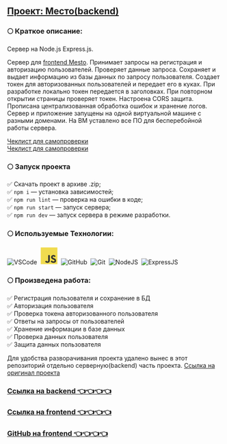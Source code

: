 ## [Проект: Место(backend)](https://api.mesto.novo52.ru)

### 🌕 Краткое описание:
Сервер на Node.js Express.js.  

Сервер для [frontend Mesto](https://mesto.novo52.ru). Принимает запросы на регистрация и авторизацию пользователей. Проверяет данные запроса. Сохраняет и выдает информацию из базы данных по запросу пользователя. Создает токен для авторизованных пользователей и передает его в куках. При разработке локально токен передается в заголовках. При повторном открытии страницы проверяет токен. Настроена CORS защита. Прописана централизованная обработка ошибок и хранение логов. Сервер и приложение запущены на одной виртуальной машине с разными доменами. На ВМ уставлено все ПО для бесперебойной работы сервера. 
 
[Чеклист для самопроверки](https://github.com/BaturinSS/mesto-express-gha/files/9474177/checklist_13.pdf)    
[Чеклист для самопроверки](https://github.com/BaturinSS/mesto-express-gha/files/9474179/checklist_14.pdf)    

### 🌕 Запуск проекта

✅ Скачать проект в архиве .zip;    
✅ `npm i` — установка зависимостей;    
✅ `npm run lint` — проверка на ошибки в коде;  
✅ `npm run start` — запуск сервера;  
✅ `npm run dev` — запуск сервера в режиме разработки.    
    
### 🌕 Используемые Технологии:

<img src="https://user-images.githubusercontent.com/94468513/187542776-f4aaee57-c8b2-4de6-9d84-48b7cdf0b1a9.svg" title="VSCode" alt="VSCode" width="40" height="40"/>&nbsp;
<img src="https://github.com/devicons/devicon/blob/master/icons/javascript/javascript-original.svg" title="JavaScript" alt="JavaScript" width="40" height="40"/>&nbsp;
<img src="https://user-images.githubusercontent.com/78322084/162064174-194ac89a-024d-4839-aae3-22d9ee4e3a33.png"  title="GitHub" alt="GitHub" width="40" height="40"/>&nbsp;
<img src="https://user-images.githubusercontent.com/94468513/187526649-ea43f3cc-3b08-4054-9af2-ec81af5bc2e6.svg" title="Git" alt="Git" width="40" height="40"/>&nbsp;
<img src="https://user-images.githubusercontent.com/94468513/187550880-a4d2a9ef-6267-4d05-b459-8a241c85109c.svg" title="NodeJS" alt="NodeJS" width="40" height="40"/>&nbsp;
<img src="https://user-images.githubusercontent.com/94468513/188035024-08b2631c-d216-4013-baa5-6e67a5fb0524.png" title="ExpressJS" alt="ExpressJS" height="40"/>&nbsp;
   
### 🌕 Произведена работа:    

✅ Регистрация пользователя и сохранение в БД    
✅ Авторизация пользователя   
✅ Проверка токена авторизованного пользователя    
✅ Ответы на запросы от пользователей    
✅ Хранение информации в базе данных      
✅ Проверка данных пользователя    
✅ Защита данных пользователя        
    
Для удобства разворачивания проекта удалено вынес в этот репозиторий отдельно серверную(backend) часть проекта. [Ссылка на оригинал проекта](https://github.com/BaturinSS/mesto-react-api-full)    
    
### [Ссылка на backend 👈👈👈👈](https://api.mesto.novo52.ru)   
### [Ссылка на frontend 👈👈👈👈](https://mesto.novo52.ru)    
### [GitHub на frontend 👈👈👈👈](https://github.com/BaturinSS/mesto-frontend)    
